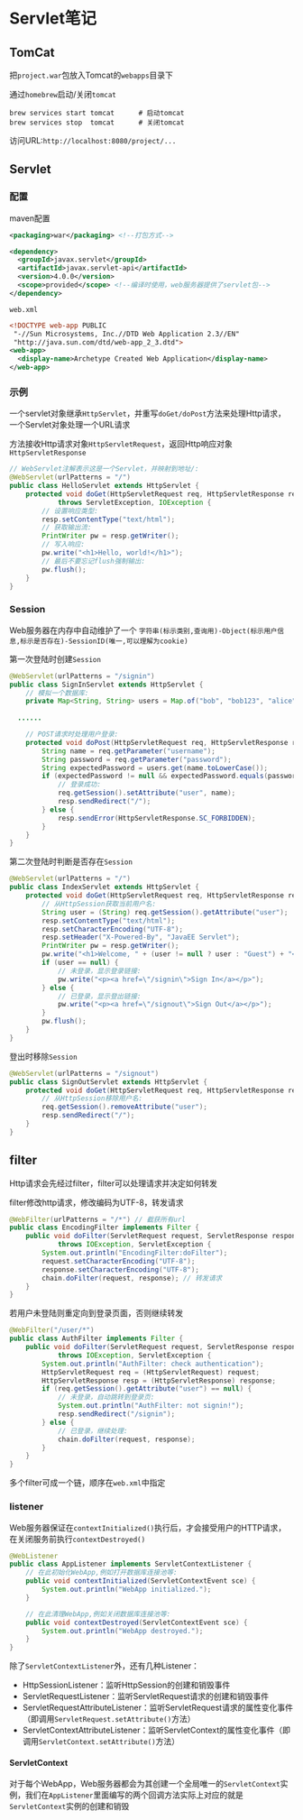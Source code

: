 # Servlet笔记

## TomCat

把`project.war`包放入Tomcat的`webapps`目录下

通过`homebrew`启动/关闭`tomcat`

```shell
brew services start tomcat		# 启动tomcat
brew services stop  tomcat		# 关闭tomcat
```

访问URL:`http://localhost:8080/project/...`

## Servlet

### 配置

maven配置

```xml
<packaging>war</packaging> <!--打包方式-->

<dependency>
  <groupId>javax.servlet</groupId>
  <artifactId>javax.servlet-api</artifactId>
  <version>4.0.0</version>
  <scope>provided</scope> <!--编译时使用，web服务器提供了servlet包-->
</dependency>
```

`web.xml`

```xml
<!DOCTYPE web-app PUBLIC
 "-//Sun Microsystems, Inc.//DTD Web Application 2.3//EN"
 "http://java.sun.com/dtd/web-app_2_3.dtd">
<web-app>
  <display-name>Archetype Created Web Application</display-name>
</web-app>
```

### 示例

一个servlet对象继承`HttpServlet`，并重写`doGet/doPost`方法来处理Http请求，一个Servlet对象处理一个URL请求

方法接收Http请求对象`HttpServletRequest`，返回Http响应对象`HttpServletResponse`

```java
// WebServlet注解表示这是一个Servlet，并映射到地址/:
@WebServlet(urlPatterns = "/")
public class HelloServlet extends HttpServlet {
    protected void doGet(HttpServletRequest req, HttpServletResponse resp)
            throws ServletException, IOException {
        // 设置响应类型:
        resp.setContentType("text/html");
        // 获取输出流:
        PrintWriter pw = resp.getWriter();
        // 写入响应:
        pw.write("<h1>Hello, world!</h1>");
        // 最后不要忘记flush强制输出:
        pw.flush();
    }
}
```

### Session

Web服务器在内存中自动维护了一个
`字符串(标示类别,查询用)-Object(标示用户信息,标示是否存在)-SessionID(唯一,可以理解为cookie)`

第一次登陆时创建`Session`

```java
@WebServlet(urlPatterns = "/signin")
public class SignInServlet extends HttpServlet {
    // 模拟一个数据库:
    private Map<String, String> users = Map.of("bob", "bob123", "alice", "alice123", "tom", "tomcat");
  
  ......

    // POST请求时处理用户登录:
    protected void doPost(HttpServletRequest req, HttpServletResponse resp) throws ServletException, IOException {
        String name = req.getParameter("username");
        String password = req.getParameter("password");
        String expectedPassword = users.get(name.toLowerCase());
        if (expectedPassword != null && expectedPassword.equals(password)) {
            // 登录成功:
            req.getSession().setAttribute("user", name);
            resp.sendRedirect("/");
        } else {
            resp.sendError(HttpServletResponse.SC_FORBIDDEN);
        }
    }
}
```

第二次登陆时判断是否存在`Session`

```java
@WebServlet(urlPatterns = "/")
public class IndexServlet extends HttpServlet {
    protected void doGet(HttpServletRequest req, HttpServletResponse resp) throws ServletException, IOException {
        // 从HttpSession获取当前用户名:
        String user = (String) req.getSession().getAttribute("user");
        resp.setContentType("text/html");
        resp.setCharacterEncoding("UTF-8");
        resp.setHeader("X-Powered-By", "JavaEE Servlet");
        PrintWriter pw = resp.getWriter();
        pw.write("<h1>Welcome, " + (user != null ? user : "Guest") + "</h1>");
        if (user == null) {
            // 未登录，显示登录链接:
            pw.write("<p><a href=\"/signin\">Sign In</a></p>");
        } else {
            // 已登录，显示登出链接:
            pw.write("<p><a href=\"/signout\">Sign Out</a></p>");
        }
        pw.flush();
    }
}
```

登出时移除`Session`

```java
@WebServlet(urlPatterns = "/signout")
public class SignOutServlet extends HttpServlet {
    protected void doGet(HttpServletRequest req, HttpServletResponse resp) throws ServletException, IOException {
        // 从HttpSession移除用户名:
        req.getSession().removeAttribute("user");
        resp.sendRedirect("/");
    }
}
```

## filter

Http请求会先经过filter，filter可以处理请求并决定如何转发



filter修改http请求，修改编码为UTF-8，转发请求

```java
@WebFilter(urlPatterns = "/*") // 截获所有url
public class EncodingFilter implements Filter {
    public void doFilter(ServletRequest request, ServletResponse response, FilterChain chain)
            throws IOException, ServletException {
        System.out.println("EncodingFilter:doFilter");
        request.setCharacterEncoding("UTF-8");
        response.setCharacterEncoding("UTF-8");
        chain.doFilter(request, response); // 转发请求
    }
}
```

若用户未登陆则重定向到登录页面，否则继续转发

```java
@WebFilter("/user/*")
public class AuthFilter implements Filter {
    public void doFilter(ServletRequest request, ServletResponse response, FilterChain chain)
            throws IOException, ServletException {
        System.out.println("AuthFilter: check authentication");
        HttpServletRequest req = (HttpServletRequest) request;
        HttpServletResponse resp = (HttpServletResponse) response;
        if (req.getSession().getAttribute("user") == null) {
            // 未登录，自动跳转到登录页:
            System.out.println("AuthFilter: not signin!");
            resp.sendRedirect("/signin");
        } else {
            // 已登录，继续处理:
            chain.doFilter(request, response);
        }
    }
}
```

多个filter可成一个链，顺序在`web.xml`中指定

### listener

Web服务器保证在`contextInitialized()`执行后，才会接受用户的HTTP请求，在关闭服务前执行`contextDestroyed()`

```java
@WebListener
public class AppListener implements ServletContextListener {
    // 在此初始化WebApp,例如打开数据库连接池等:
    public void contextInitialized(ServletContextEvent sce) {
        System.out.println("WebApp initialized.");
    }

    // 在此清理WebApp,例如关闭数据库连接池等:
    public void contextDestroyed(ServletContextEvent sce) {
        System.out.println("WebApp destroyed.");
    }
}
```

除了`ServletContextListener`外，还有几种Listener：

- HttpSessionListener：监听HttpSession的创建和销毁事件
- ServletRequestListener：监听ServletRequest请求的创建和销毁事件
- ServletRequestAttributeListener：监听ServletRequest请求的属性变化事件（即调用`ServletRequest.setAttribute()`方法）
- ServletContextAttributeListener：监听ServletContext的属性变化事件（即调用`ServletContext.setAttribute()`方法）

#### ServletContext

对于每个WebApp，Web服务器都会为其创建一个全局唯一的`ServletContext`实例，我们在`AppListener`里面编写的两个回调方法实际上对应的就是`ServletContext`实例的创建和销毁